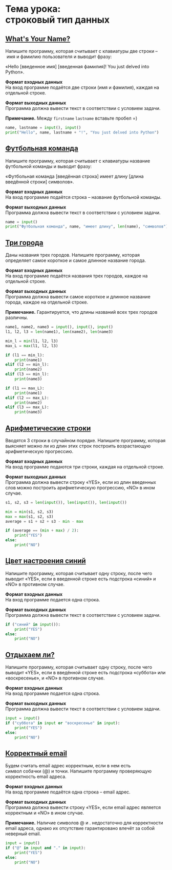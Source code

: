 # Тема урока: строковый тип данных
## [What's Your Name?](https://stepik.org/lesson/265115/step/6?unit=246063)
Напишите программу, которая считывает с клавиатуры две строки – имя и фамилию пользователя и выводит фразу:

«Hello [введенное имя] [введенная фамилия]! You just delved into Python».

**Формат входных данных**  
На вход программе подаётся две строки (имя и фамилия), каждая на отдельной строке.

**Формат выходных данных**  
Программа должна вывести текст в соответствии с условием задачи.

**Примечание.** Между `firstname` `lastname` вставьте пробел =)

```python
name, lastname = input(), input()
print("Hello", name, lastname + "!", "You just delved into Python")
```

## [Футбольная команда](https://stepik.org/lesson/265115/step/7?unit=246063)

Напишите программу, которая считывает с клавиатуры название футбольной команды и выводит фразу:

«Футбольная команда [введённая строка] имеет длину [длина введённой строки] символов».

**Формат входных данных**  
На вход программе подаётся строка – название футбольной команды.

**Формат выходных данных**  
Программа должна вывести текст в соответствии с условием задачи.

```python
name = input()
print("Футбольная команда", name, "имеет длину", len(name), "символов")
```

## [Три города](https://stepik.org/lesson/265115/step/8?unit=246063)

Даны названия трех городов. Напишите программу, которая определяет самое короткое и самое длинное название города.

**Формат входных данных**  
На вход программе подаётся названия трех городов, каждое на отдельной строке.

**Формат выходных данных**  
Программа должна вывести самое короткое и длинное название города, каждое на отдельной строке.

**Примечание.** Гарантируется, что длины названий всех трех городов различны.

```python
name1, name2, name3 = input(), input(), input()
l1, l2, l3 = len(name1), len(name2), len(name3)

min_l = min(l1, l2, l3)
max_L = max(l1, l2, l3)

if (l1 == min_l):
    print(name1)
elif (l2 == min_l):
    print(name2)
elif (l3 == min_l):
    print(name3)

if (l1 == max_L):
    print(name1)
elif (l2 == max_L):
    print(name2)
elif (l3 == max_L):
    print(name3)
```


## [Арифметические строки](https://stepik.org/lesson/265115/step/9?unit=246063)

Вводятся 3 строки в случайном порядке. Напишите программу, которая выясняет можно ли из длин этих строк построить возрастающую арифметическую прогрессию.

**Формат входных данных**  
На вход программе подаются три строки, каждая на отдельной строке.

**Формат выходных данных**  
Программа должна вывести строку «YES», если из длин введенных слов можно построить арифметическую прогрессию, «NO» в ином случае.

```python
s1, s2, s3 = len(input()), len(input()), len(input())

min = min(s1, s2, s3)
max = max(s1, s2, s3)
average = s1 + s2 + s3 - min - max

if (average == (min + max) / 2):
    print("YES")
else:
    print("NO")
```

## [Цвет настроения синий](https://stepik.org/lesson/265115/step/12?unit=246063)

Напишите программу, которая считывает одну строку, после чего выводит «YES», если в введенной строке есть подстрока «синий» и «NO» в противном случае.

**Формат входных данных**  
На вход программе подается одна строка.

**Формат выходных данных**  
Программа должна вывести текст в соответствии с условием задачи.

```python
if ("синий" in input()):
    print("YES")
else:
    print("NO")
```


## [Отдыхаем ли?](https://stepik.org/lesson/265115/step/13?unit=246063)

Напишите программу, которая считывает одну строку, после чего выводит «YES», если в введённой строке есть подстрока «суббота» или «воскресенье», и «NO» в противном случае.

**Формат входных данных**  
На вход программе подается одна строка.

**Формат выходных данных**  
Программа должна вывести текст в соответствии с условием задачи.

```python
input = input()
if ("суббота" in input or "воскресенье" in input):
    print("YES")
else:
    print("NO")
```

## [Корректный email](https://stepik.org/lesson/265115/step/14?unit=246063)

Будем считать email адрес корректным, если в нем есть символ собачки (@) и точки. Напишите программу проверяющую корректность email адреса.

**Формат входных данных**  
На вход программе подаётся одна строка – email адрес.

**Формат выходных данных**  
Программа должна вывести строку «YES», если email адрес является корректным и «NO» в ином случае.

**Примечание.** Наличие символов @ и . недостаточно для корректности email адреса, однако их отсутствие гарантировано влечёт за собой неверный email.

```python
input = input()
if ("@" in input and "." in input):
    print("YES")
else:
    print("NO")
```